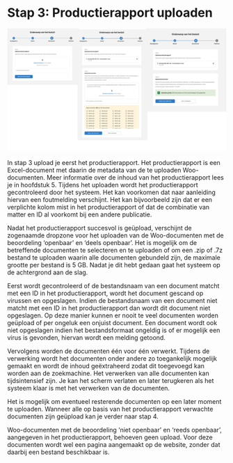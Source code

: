 # Stap  3: Productierapport uploaden

![De figuur laat zien hoe het productierapport en de bestanden worden geüpload.](img/besluit_4.png)

In stap 3 upload je eerst het productierapport. Het productierapport is een Excel-document met daarin de metadata van de te uploaden
Woo-documenten. Meer informatie over de inhoud van het productierapport lees je in hoofdstuk 5. Tijdens het uploaden wordt het
productierapport gecontroleerd door het systeem. Het kan voorkomen dat naar aanleiding hiervan een foutmelding verschijnt. Het kan
bijvoorbeeld zijn dat er een verplichte kolom mist in het productierapport of dat de combinatie van matter en ID al voorkomt bij een andere publicatie.

Nadat het productierapport succesvol is geüpload, verschijnt de zogenaamde dropzone voor het uploaden van de Woo-documenten met
de beoordeling ‘openbaar’ en ‘deels openbaar’. Het is mogelijk om de betreffende documenten te selecteren en te uploaden of om
een .zip of .7z bestand te uploaden waarin alle documenten gebundeld zijn, de maximale grootte per bestand is 5 GB.
Nadat je dit hebt gedaan gaat het systeem op de achtergrond aan de slag.

Eerst wordt gecontroleerd of de bestandsnaam van een document matcht met een ID in het productierapport, wordt het document
gescand op virussen en opgeslagen. Indien de bestandsnaam van een document niet matcht met een ID in het productierapport dan
wordt dit document niet opgeslagen. Op deze manier kunnen er nooit te veel documenten worden geüpload of per ongeluk een onjuist
document. Een document wordt ook niet opgeslagen indien het bestandsformaat ongeldig is of er mogelijk een virus is gevonden,
hiervan wordt een melding getoond.

Vervolgens worden de documenten één voor één verwerkt. Tijdens de verwerking wordt het documenten onder andere zo toegankelijk
mogelijk gemaakt en wordt de inhoud geëxtraheerd zodat dit toegevoegd kan worden aan de zoekmachine. Het verwerken van alle documenten
kan tijdsintensief zijn. Je kan het scherm verlaten en later terugkeren als het systeem klaar is met het verwerken van de documenten.

Het is mogelijk om eventueel resterende documenten op een later moment te uploaden. Wanneer alle op basis van het productierapport
verwachte documenten zijn geüpload kan je verder naar stap 4.

Woo-documenten met de beoordeling ‘niet openbaar’ en ‘reeds openbaar’, aangegeven in het productierapport, behoeven geen upload.
Voor deze documenten wordt wel een pagina aangemaakt op de website, zonder dat daarbij een bestand beschikbaar is.
